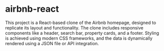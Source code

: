 # airbnb-react
This project is a React-based clone of the Airbnb homepage, designed to replicate its layout and functionality. The clone includes responsive components like a header, search bar, property cards, and a footer. Styling is achieved using modern CSS frameworks, and the data is dynamically rendered using a JSON file or API integration.
